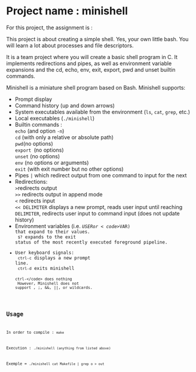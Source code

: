 # Project name : minishell

For this project, the assignment is : 

This project is about creating a simple shell. Yes, your own little bash. You will learn a lot about processes and file descriptors.

It is a team project where you will create a basic shell program in C. It implements redirections and pipes, as well as environment variable expansions and the cd, echo, env, exit, export, pwd and unset builtin commands.

Minishell is a miniature shell program based on Bash. Minishell supports:

- Prompt display<br>
- Command history (up and down arrows)<br>
- System executables available from the environment (<code>ls</code>, <code>cat</code>, <code>grep</code>, etc.)<br>
- Local executables (<code>./minishell</code>)<br>
- Builtin commands :<br>
<code>echo</code> (and option <code>-n</code>)<br>
<code>cd</code> (with only a relative or absolute path)<br>
<code>pwd</code>(no options)<br>
<code>export </code>(no options)<br>
<code>unset</code> (no options)<br>
<code>env</code> (no options or arguments)<br>
<code>exit</code> (with exit number but no other options)<br>
- Pipes <code>|</code> which redirect output from one command to input for the next<br>
- Redirections:<br>
<code>></code>redirects output<br>
<code>>></code> redirects output in append mode<br>
<code><</code> redirects input<br>
<code><< DELIMITER</code> displays a new prompt, reads user input until reaching <code>DELIMITER</code>, redirects user input to command input (does not update history)<br>
- Environment variables (i.e. <code>$USER or <code>$VAR) that expand to their values.<br>
<code>$?</code> expands to the exit status of the most recently executed foreground pipeline.<br>
- User keyboard signals:<br>
<code>ctrl-c</code> displays a new prompt line.<br>
<code>ctrl-d</code> exits minishell<br>
<code>ctrl-\</code> does nothing<br>
However, Minishell does not support \, ;, &&, ||, or wildcards.

## Usage

In order to compile :
<code>make</code>

Execution :
<code>./minishell (anything from listed above)</code>

Exemple = 
<code>./minishell cat Makefile | grep o > out</code>
